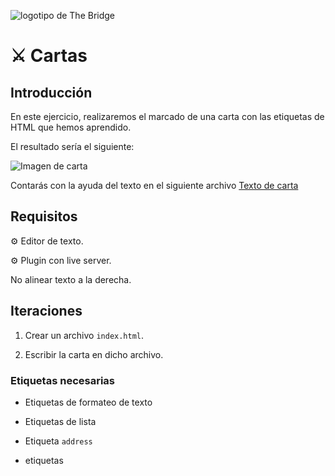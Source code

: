 ![logotipo de The Bridge](https://user-images.githubusercontent.com/27650532/77754601-e8365180-702b-11ea-8bed-5bc14a43f869.png "logotipo de The Bridge")

# :crossed_swords: Cartas #

## Introducción ##

En este ejercicio, realizaremos el marcado de una carta con las etiquetas de HTML que hemos aprendido.

El resultado sería el siguiente:

![Imagen de carta](letter.png)

Contarás con la ayuda del texto en el siguiente archivo [Texto de carta](letter.txt)

## Requisitos ##

:gear: Editor de texto.

:gear: Plugin con live server.

No alinear texto a la derecha.

## Iteraciones ##

1. Crear un archivo `index.html`.

2. Escribir la carta en dicho archivo.

### Etiquetas necesarias ###

- Etiquetas de formateo de texto

- Etiquetas de lista

- Etiqueta `address`
- etiquetas 